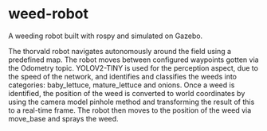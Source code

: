 # weed-robot

A weeding robot built with rospy and simulated on Gazebo.

The thorvald robot navigates autonomously around the field using a predefined map. The robot moves between configured waypoints gotten via the Odometry topic. YOLOV2-TINY is used for the perception aspect, due to the speed of the network, and identifies and classifies the weeds into categories: baby_lettuce, mature_lettuce and onions. Once a weed is identified, the position of the weed is converted to world coordinates by using the camera model pinhole method and transforming the result of this to a real-time frame. The robot then moves to the position of the weed via move_base and sprays the weed.
